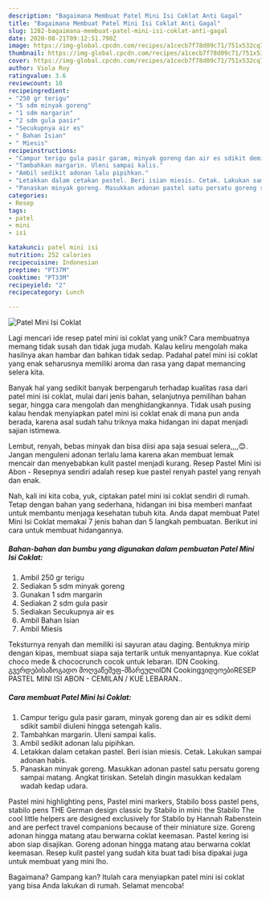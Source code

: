 ```yaml
---
description: "Bagaimana Membuat Patel Mini Isi Coklat Anti Gagal"
title: "Bagaimana Membuat Patel Mini Isi Coklat Anti Gagal"
slug: 1282-bagaimana-membuat-patel-mini-isi-coklat-anti-gagal
date: 2020-08-21T09:12:51.790Z
image: https://img-global.cpcdn.com/recipes/a1cecb7f78d09c71/751x532cq70/patel-mini-isi-coklat-foto-resep-utama.jpg
thumbnail: https://img-global.cpcdn.com/recipes/a1cecb7f78d09c71/751x532cq70/patel-mini-isi-coklat-foto-resep-utama.jpg
cover: https://img-global.cpcdn.com/recipes/a1cecb7f78d09c71/751x532cq70/patel-mini-isi-coklat-foto-resep-utama.jpg
author: Viola Roy
ratingvalue: 3.6
reviewcount: 10
recipeingredient:
- "250 gr terigu"
- "5 sdm minyak goreng"
- "1 sdm margarin"
- "2 sdm gula pasir"
- "Secukupnya air es"
- " Bahan Isian"
- " Miesis"
recipeinstructions:
- "Campur terigu gula pasir garam, minyak goreng dan air es sdikit demi sdikit sambil diuleni hingga setengah kalis."
- "Tambahkan margarin. Uleni sampai kalis."
- "Ambil sedikit adonan lalu pipihkan."
- "Letakkan dalam cetakan pastel. Beri isian miesis. Cetak. Lakukan sampai adonan habis."
- "Panaskan minyak goreng. Masukkan adonan pastel satu persatu goreng sampai matang. Angkat tiriskan. Setelah dingin masukkan kedalam wadah kedap udara."
categories:
- Resep
tags:
- patel
- mini
- isi

katakunci: patel mini isi 
nutrition: 252 calories
recipecuisine: Indonesian
preptime: "PT37M"
cooktime: "PT33M"
recipeyield: "2"
recipecategory: Lunch

---
```



![Patel Mini Isi Coklat](https://img-global.cpcdn.com/recipes/a1cecb7f78d09c71/751x532cq70/patel-mini-isi-coklat-foto-resep-utama.jpg)

Lagi mencari ide resep patel mini isi coklat yang unik? Cara membuatnya memang tidak susah dan tidak juga mudah. Kalau keliru mengolah maka hasilnya akan hambar dan bahkan tidak sedap. Padahal patel mini isi coklat yang enak seharusnya memiliki aroma dan rasa yang dapat memancing selera kita.

Banyak hal yang sedikit banyak berpengaruh terhadap kualitas rasa dari patel mini isi coklat, mulai dari jenis bahan, selanjutnya pemilihan bahan segar, hingga cara mengolah dan menghidangkannya. Tidak usah pusing kalau hendak menyiapkan patel mini isi coklat enak di mana pun anda berada, karena asal sudah tahu triknya maka hidangan ini dapat menjadi sajian istimewa.

Lembut, renyah, bebas minyak dan bisa diisi apa saja sesuai selera,,,,😊. Jangan menguleni adonan terlalu lama karena akan membuat lemak mencair dan menyebabkan kulit pastel menjadi kurang. Resep Pastel Mini isi Abon - Resepnya sendiri adalah resep kue pastel renyah pastel yang renyah dan enak.


Nah, kali ini kita coba, yuk, ciptakan patel mini isi coklat sendiri di rumah. Tetap dengan bahan yang sederhana, hidangan ini bisa memberi manfaat untuk membantu menjaga kesehatan tubuh kita. Anda dapat membuat Patel Mini Isi Coklat memakai 7 jenis bahan dan 5 langkah pembuatan. Berikut ini cara untuk membuat hidangannya.

<!--inarticleads1-->

##### Bahan-bahan dan bumbu yang digunakan dalam pembuatan Patel Mini Isi Coklat:

1. Ambil 250 gr terigu
1. Sediakan 5 sdm minyak goreng
1. Gunakan 1 sdm margarin
1. Sediakan 2 sdm gula pasir
1. Sediakan Secukupnya air es
1. Ambil  Bahan Isian
1. Ambil  Miesis


Teksturnya renyah dan memiliki isi sayuran atau daging. Bentuknya mirip dengan kipas, membuat siapa saja tertarik untuk menyantapnya. Kue coklat choco mede &amp; chococrunch cocok untuk lebaran. IDN Cooking. გვერდებისაზოგადო მოღვაწეშეფ-მზარეულიIDN CookingვიდეოებიRESEP PASTEL MINI ISI ABON - CEMILAN / KUE LEBARAN.. 

<!--inarticleads2-->

##### Cara membuat Patel Mini Isi Coklat:

1. Campur terigu gula pasir garam, minyak goreng dan air es sdikit demi sdikit sambil diuleni hingga setengah kalis.
1. Tambahkan margarin. Uleni sampai kalis.
1. Ambil sedikit adonan lalu pipihkan.
1. Letakkan dalam cetakan pastel. Beri isian miesis. Cetak. Lakukan sampai adonan habis.
1. Panaskan minyak goreng. Masukkan adonan pastel satu persatu goreng sampai matang. Angkat tiriskan. Setelah dingin masukkan kedalam wadah kedap udara.


Pastel mini highlighting pens, Pastel mini markers, Stabilo boss pastel pens, stabilo pens THE German design classic by Stabilo in mini: the Stabilo The cool little helpers are designed exclusively for Stabilo by Hannah Rabenstein and are perfect travel companions because of their miniature size. Goreng adonan hingga matang atau berwarna coklat keemasan. Pastel kering isi abon siap disajikan. Goreng adonan hingga matang atau berwarna coklat keemasan. Resep kulit pastel yang sudah kita buat tadi bisa dipakai juga untuk membuat yang mini lho. 

Bagaimana? Gampang kan? Itulah cara menyiapkan patel mini isi coklat yang bisa Anda lakukan di rumah. Selamat mencoba!
